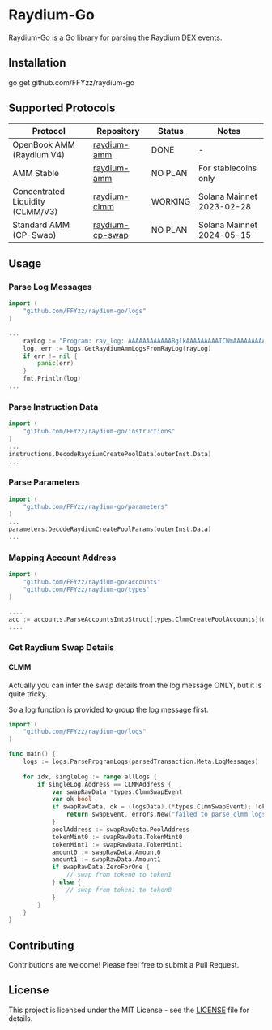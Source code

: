 # Raydium-Go

Raydium-Go is a Go library for parsing the Raydium DEX events.

## Installation

go get github.com/FFYzz/raydium-go

## Supported Protocols

| Protocol | Repository | Status | Notes |
|----------|------------|--------|-------|
| OpenBook AMM (Raydium V4) | [raydium-amm](https://github.com/raydium-io/raydium-amm) | DONE | - |
| AMM Stable | [raydium-amm](https://github.com/raydium-io/raydium-amm) | NO PLAN | For stablecoins only |
| Concentrated Liquidity (CLMM/V3) | [raydium-clmm](https://github.com/raydium-io/raydium-clmm/) | WORKING | Solana Mainnet 2023-02-28 |
| Standard AMM (CP-Swap) | [raydium-cp-swap](https://github.com/raydium-io/raydium-cp-swap) | NO PLAN | Solana Mainnet 2024-05-15 |


## Usage 

### Parse Log Messages
```go
import (
    "github.com/FFYzz/raydium-go/logs"
)

...
    rayLog := "Program: ray_log: AAAAAAAAAAAABglkAAAAAAAAAICWmAAAAAAAAAgBqSy8AACRHBZlEgAAAG7jUV5vrTnToQOjEWYfoQjU/LCcxQ2ys5IotRcUlt8O"
    log, err := logs.GetRaydiumAmmLogsFromRayLog(rayLog)
    if err != nil {
        panic(err)
    }
    fmt.Println(log)
...
```

### Parse Instruction Data
```go
import (
    "github.com/FFYzz/raydium-go/instructions"
)
...
instructions.DecodeRaydiumCreatePoolData(outerInst.Data)
...
```
### Parse Parameters

```go
import (
    "github.com/FFYzz/raydium-go/parameters"
)
...
parameters.DecodeRaydiumCreatePoolParams(outerInst.Data)
...
```

### Mapping Account Address
``` go
import (
    "github.com/FFYzz/raydium-go/accounts"
    "github.com/FFYzz/raydium-go/types"    
)

....
acc := accounts.ParseAccountsIntoStruct[types.ClmmCreatePoolAccounts](outerInst.Accounts)
....

```


### Get Raydium Swap Details
#### CLMM

Actually you can infer the swap details from the log message ONLY, but it is quite tricky.

So a log function is provided to group the log message first.
```go
import (
    "github.com/FFYzz/raydium-go/logs"
)

func main() {
    logs := logs.ParseProgramLogs(parsedTransaction.Meta.LogMessages)
 
    for idx, singleLog := range allLogs {
		if singleLog.Address == CLMMAddress {
           	var swapRawData *types.ClmmSwapEvent
			var ok bool
			if swapRawData, ok = (logsData).(*types.ClmmSwapEvent); !ok {
				return swapEvent, errors.New("failed to parse clmm logs")
			}
            poolAddress := swapRawData.PoolAddress
            tokenMint0 := swapRawData.TokenMint0
            tokenMint1 := swapRawData.TokenMint1
            amount0 := swapRawData.Amount0
            amount1 := swapRawData.Amount1
            if swapRawData.ZeroForOne {
                // swap from token0 to token1
            } else {
                // swap from token1 to token0
            }
        }
    }
}
```


## Contributing

Contributions are welcome! Please feel free to submit a Pull Request.

## License

This project is licensed under the MIT License - see the [LICENSE](LICENSE) file for details.
